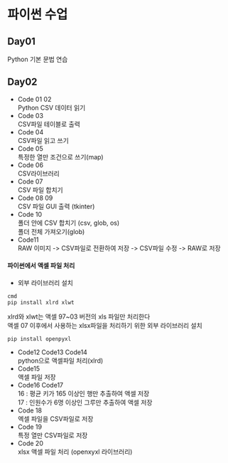 # 파이썬 수업

## Day01

Python 기본 문법 연습

## Day02
* Code 01 02  
Python CSV 데이터 읽기  
* Code 03  
CSV파일 테이블로 출력  
* Code 04  
CSV파일 읽고 쓰기  
* Code 05  
특정한 열만 조건으로 쓰기(map)  
* Code 06  
CSV라이브러리  
* Code 07  
CSV 파일 합치기  
* Code 08 09  
CSV 파일 GUI 출력 (tkinter)  
* Code 10  
폴더 안에 CSV 합치기 (csv, glob, os)  
폴더 전체 가져오기(glob)  
* Code11  
RAW 이미지 -> CSV파일로 전환하여 저장 -> CSV파일 수정 -> RAW로 저장  
#### 파이썬에서 액셀 파일 처리
* 외부 라이브러리 설치  
```
cmd  
pip install xlrd xlwt  
```
xlrd와 xlwt는 액셀 97~03 버전의 xls 파일만 처리한다  
액셀 07 이후에서 사용하는 xlsx파일을 처리하기 위한 외부 라이브러리 설치
```
pip install openpyxl
```
* Code12 Code13 Code14  
python으로 액셀파일 처리(xlrd)  
* Code15  
액셀 파일 저장 
* Code16 Code17  
16 : 평균 키가 165 이상인 행만 추출하여 액셀 저장  
17 : 인원수가 6명 이상인 그루만 추출하여 액셀 저장  
* Code 18  
엑셀 파일을 CSV파일로 저장    
* Code 19  
특정 열만 CSV파일로 저장  
* Code 20  
xlsx 액셀 파일 처리 (openxyxl 라이브러리)





